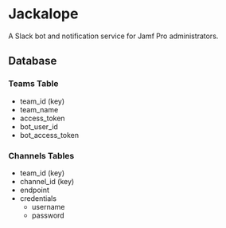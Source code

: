 # Jackalope

A Slack bot and notification service for Jamf Pro administrators.

## Database

### Teams Table

- team_id (key)
- team_name
- access_token
- bot_user_id
- bot_access_token

### Channels Tables

- team_id (key)
- channel_id (key)
- endpoint
- credentials
    - username
    - password
